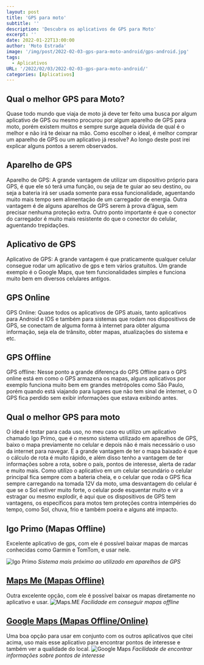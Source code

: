 ```yaml
---
layout: post
title: 'GPS para moto'
subtitle: ''
description: 'Descubra os aplicativos de GPS para Moto'
excerpt: ''
date: 2022-01-22T13:00:00
author: 'Moto Estrada'
image: '/img/post/2022-02-03-gps-para-moto-android/gps-android.jpg'
tags:
  - Aplicativos
URL: '/2022/02/03/2022-02-03-gps-para-moto-android/'
categories: [Aplicativos]
---
```


## Qual o melhor GPS para Moto?

Quase todo mundo que viaja de moto já deve ter feito uma busca por algum aplicativo de GPS ou mesmo procurou por algum aparelho de GPS para moto, porém existem muitos e sempre surge aquela dúvida de qual é o melhor e não irá te deixar na mão. Como escolher o ideal, é melhor comprar um aparelho de GPS ou um aplicativo já resolve? Ao longo deste post irei explicar alguns pontos a serem observados.

## Aparelho de GPS

Aparelho de GPS: A grande vantagem de utilizar um dispositivo próprio para GPS, é que ele só terá uma função, ou seja de te guiar ao seu destino, ou seja a bateria irá ser usada somente para essa funcionalidade, aguentando muito mais tempo sem alimentação de um carregador de energia. Outra vantagem é de alguns aparelhos de GPS serem à prova d’água, sem precisar nenhuma proteção extra. Outro ponto importante é que o conector do carregador é muito mais resistente do que o conector do celular, aguentando trepidações.

## Aplicativo de GPS

Aplicativo de GPS: A grande vantagem é que praticamente qualquer celular consegue rodar um aplicativo de gps e tem vários gratuitos. Um grande exemplo é o Google Maps, que tem funcionalidades simples e funciona muito bem em diversos celulares antigos.

## GPS Online

GPS Online: Quase todos os aplicativos de GPS atuais, tanto aplicativos para Android e IOS e também para sistemas que rodam nos dispositivos de GPS, se conectam de alguma forma à internet para obter alguma informação, seja ela de trânsito, obter mapas, atualizações do sistema e etc.

## GPS Offline

GPS offline: Nesse ponto a grande diferença do GPS Offline para o GPS online está em como o GPS armazena os mapas, alguns aplicativos por exemplo funciona muito bem em grandes metrópoles como São Paulo, porém quando está viajando para lugares que não tem sinal de internet, o O GPS fica perdido sem exibir informações que estava exibindo antes.

## Qual o melhor GPS para moto

O ideal é testar para cada uso, no meu caso eu utilizo um aplicativo chamado Igo Primo, que é o mesmo sistema utilizado em aparelhos de GPS, baixo o mapa previamente no celular e depois não é mais necessário o uso da internet para navegar. E a grande vantagem de ter o mapa baixado é que o cálculo de rota é muito rápido, e além disso tenho a vantagem de ter informações sobre a rota, sobre o país, pontos de interesse, alerta de radar e muito mais. Como utilizo o aplicativo em um celular secundário o celular principal fica sempre com a bateria cheia, e o celular que roda o GPS fica sempre carregando na tomada 12V da moto, uma desvantagem do celular é que se o Sol estiver muito forte, o celular pode esquentar muito e vir a estragar ou mesmo explodir, é aqui que os dispositivos de GPS tem vantagens, os específicos para motos tem proteções contra intempéries do tempo, como Sol, chuva, frio e também poeira e alguns até impacto.

## Igo Primo (Mapas Offline)

Excelente aplicativo de gps, com ele é possível baixar mapas de marcas conhecidas como Garmin e TomTom, e usar nele.

![Igo Primo](/img/post/2022-02-03-gps-para-moto-android/igo.jpg) _Sistema mais próximo ao utilizado em aparelhos de GPS_

## [Maps Me (Mapas Offline)](https://play.google.com/store/apps/details?id=com.mapswithme.maps.pro&hl=pt_BR&gl=US)

Outra excelente opção, com ele é possível baixar os mapas diretamente no aplicativo e usar.
![Maps.ME](/img/post/2022-02-03-gps-para-moto-android/maps.me.jpg) _Facilidade em conseguir mapas offline_

## [Google Maps (Mapas Offline/Online)](https://play.google.com/store/apps/details?id=com.google.android.apps.maps&hl=pt_BR&gl=US)

Uma boa opção para usar em conjunto com os outros aplicativos que citei acima, uso mais esse aplicativo para encontrar pontos de interesse e também ver a qualidade do local.
![Google Maps](/img/post/2022-02-03-gps-para-moto-android/maps.jpg) _Facilidade de encontrar informações sobre pontos de interesse_
